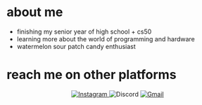   # about me
  - finishing my senior year of high school + cs50
  - learning more about the world of programming and hardware
  - watermelon sour patch candy enthusiast
  

  # reach me on other platforms

  <div>
  <div align="center">

  <a href="https://www.instagram.com/isabellehuangg/">![Instagram](https://img.shields.io/badge/isabellehuangg-%23E4405F.svg?style=for-the-badge&logo=Instagram&logoColor=white) </a> 
  ![Discord](https://img.shields.io/badge/1010%231112-%237289DA.svg?style=for-the-badge&logo=discord&logoColor=white) 
  <a href="mailto:isabellehuangg@gmail.com">![Gmail](https://img.shields.io/badge/isabellehuangg-%231DA1F2.svg?style=for-the-badge&logo=Gmail&logoColor=white) </a>
<!--

